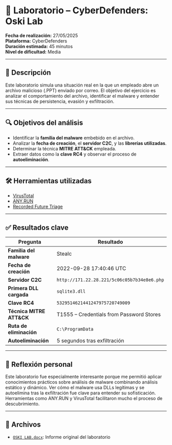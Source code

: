 # 🧪 Laboratorio – CyberDefenders: Oski Lab

**Fecha de realización:** 27/05/2025  
**Plataforma:** CyberDefenders  
**Duración estimada:** 45 minutos  
**Nivel de dificultad:** Media

---

## 🎯 Descripción

Este laboratorio simula una situación real en la que un empleado abre un archivo malicioso (.PPT) enviado por correo. El objetivo del ejercicio es analizar el comportamiento del archivo, identificar el malware y entender sus técnicas de persistencia, evasión y exfiltración.

---

## 🔍 Objetivos del análisis

- Identificar la **familia del malware** embebido en el archivo.
- Analizar la **fecha de creación**, el **servidor C2C**, y las **librerías utilizadas**.
- Determinar la técnica **MITRE ATT&CK** empleada.
- Extraer datos como la **clave RC4** y observar el proceso de **autoeliminación**.

---

## 🛠️ Herramientas utilizadas

- [VirusTotal](https://www.virustotal.com/)
- [ANY.RUN](https://app.any.run/)
- [Recorded Future Triage](https://triage.recordedfuture.com/)

---

## ✅ Resultados clave

| Pregunta | Resultado |
|---------|-----------|
| **Familia del malware** | Stealc |
| **Fecha de creación** | 2022-09-28 17:40:46 UTC |
| **Servidor C2C** | `http://171.22.28.221/5c06c05b7b34e8e6.php` |
| **Primera DLL cargada** | `sqlite3.dll` |
| **Clave RC4** | `5329514621441247975720749009` |
| **Técnica MITRE ATT&CK** | T1555 – Credentials from Password Stores |
| **Ruta de eliminación** | `C:\ProgramData` |
| **Autoeliminación** | 5 segundos tras exfiltración |

---

## 🧠 Reflexión personal

Este laboratorio fue especialmente interesante porque me permitió aplicar conocimientos prácticos sobre análisis de malware combinando análisis estático y dinámico. Ver cómo el malware usa DLLs legítimas y se autoelimina tras la exfiltración fue clave para entender su sofisticación. Herramientas como ANY.RUN y VirusTotal facilitaron mucho el proceso de descubrimiento.

---

## 📁 Archivos

- [`OSKI LAB.docx`](../OSKI-LAB.docx): Informe original del laboratorio 
